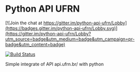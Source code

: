 # Python API UFRN

[![Join the chat at https://gitter.im/python-api-ufrn/Lobby](https://badges.gitter.im/python-api-ufrn/Lobby.svg)](https://gitter.im/python-api-ufrn/Lobby?utm_source=badge&utm_medium=badge&utm_campaign=pr-badge&utm_content=badge)

[![Build Status](https://travis-ci.org/hudsonbrendon/python-api-ufrn.svg?branch=master)](https://travis-ci.org/hudsonbrendon/python-api-ufrn)

Simple integrate of API api.ufrn.br/ with python
